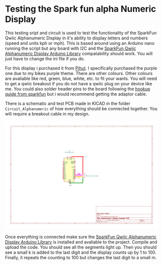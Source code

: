 # Testing the Spark fun alpha Numeric Display

This testing sript and circuit is used to test the functionality of the SparkFun Qwiic Alphanumeric Display in it's ability to display letters and numbers (speed and units kph or mph). This is based around using an Arduino nano running the script but any board with I2C and the [SparkFun Qwiic Alphanumeric Display Arduino Library](https://docs.arduino.cc/libraries/sparkfun-qwiic-alphanumeric-display-arduino-library/) compatability should work. You will just have to change the ini file if you do.

For this display i purchased it from [Pihut](https://thepihut.com/products/sparkfun-qwiic-alphanumeric-display-purple). I specifically purchased the purple one due to my bikes purple theme. There are other colours. Other colours are avaliable like red, green, blue, white, etc. to fit your wants. You will need to get a qwiic breakout if you do not have a qwiic plug on your device like me. You could also solder header pins to the board following the [hookup guide from sparkfun](https://learn.sparkfun.com/tutorials/sparkfun-qwiic-alphanumeric-display-hookup-guide/all) but i would recommend getting the adaptor cable.

There is a schematic and test PCB made in KICAD in the folder `Circuit_Alphanumeric` of how everything should be connected together. You will require a breakout cable in my design.

![](Circuit_Alphanumeric/Circuit_Alphanumeric.svg)

Once everything is connected make sure the [SparkFun Qwiic Alphanumeric Display Arduino Library](https://docs.arduino.cc/libraries/sparkfun-qwiic-alphanumeric-display-arduino-library/) is installed and avaliable to the project. Compile and upload the code. You should see all the segments light up. Then you should see a small k is added to the last digit and the display counts up by 1 to 100. Finally, it repeats the counting to 100 but changes the last digit to a small m.